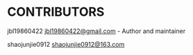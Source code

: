 # CONTRIBUTORS

jbl19860422 <jbl19860422@gmail.com> - Author and maintainer

shaojunjie0912 <shaojunjie0912@163.com>